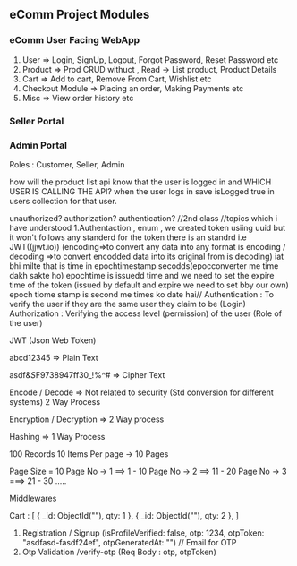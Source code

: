 ## eComm Project Modules

### eComm User Facing WebApp
1. User => Login, SignUp, Logout, Forgot Password, Reset Password etc
2. Product => Prod CRUD withuct , Read -> List product, Product Details
3. Cart => Add to cart, Remove From Cart, Wishlist etc
4. Checkout Module => Placing an order, Making Payments etc
5. Misc => View order history etc

### Seller Portal

### Admin Portal
Roles : Customer, Seller, Admin


how will the product list api know that the user is logged in and WHICH USER IS CALLING THE API?
when the user logs in save isLogged true in users collection for that user.

unauthorized?
authorization?
authentication?
//2nd class //topics which i have understood 1.Authentaction , enum , we created token usiing uuid but it won't follows any standerd for the token there is an standrd  i.e JWT((jjwt.io)) (encoding=>to convert any data into any format is encoding  / decoding =>to convert encodded data into its original from is decoding) iat bhi milte that is time in epochtimestamp  secodds(epocconverter me time dakh sakte ho) epochtime is issuedd time and we need to set  the expire time of the token (issued by default  and expire we need to set bby  our own) epoch tiome stamp  is second me times ko date hai//
Authentication : To verify the user if they are the same user they claim to be (Login)
Authorization : Verifying the access level (permission) of the user (Role of the user)

JWT (Json Web Token)


abcd12345 => Plain Text

asdf&*S*F9738947ff30_!%^# => Cipher Text

Encode / Decode => Not related to security (Std conversion for different systems) 2 Way Process

Encryption / Decryption => 2 Way process

Hashing => 1 Way Process


100 Records
10 Items Per page -> 10 Pages

Page Size = 10
Page No -> 1 ==> 1 - 10
Page No -> 2 ==> 11 - 20
Page No -> 3 ===> 21 - 30
.....


Middlewares

Cart : [
    {
        _id: ObjectId(""),
        qty: 1
    },
    {
        _id: ObjectId(""),
        qty: 2
    },
]


1. Registration / Signup (isProfileVerified: false, otp: 1234, otpToken: "asdfasd-fasdf24ef", otpGeneratedAt: "") // Email for OTP
2. Otp Validation /verify-otp (Req Body : otp, otpToken)